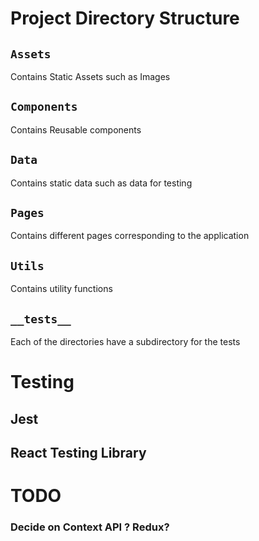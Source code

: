 


# Project Directory Structure
## `Assets`
Contains Static Assets such as Images
## `Components`
Contains Reusable components
## `Data`
Contains static data such as data for testing
## `Pages`
Contains different pages corresponding to the application
## `Utils`
Contains utility functions
## `__tests__`
Each of the directories have a subdirectory for the tests

# Testing
## Jest
## React Testing Library

# TODO
### Decide on Context API ? Redux?